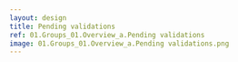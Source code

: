 ```yaml
---
layout: design
title: Pending validations
ref: 01.Groups_01.Overview_a.Pending validations
image: 01.Groups_01.Overview_a.Pending validations.png
---
```

